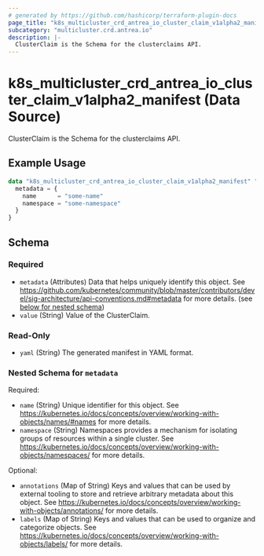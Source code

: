 ```yaml
---
# generated by https://github.com/hashicorp/terraform-plugin-docs
page_title: "k8s_multicluster_crd_antrea_io_cluster_claim_v1alpha2_manifest Data Source - terraform-provider-k8s"
subcategory: "multicluster.crd.antrea.io"
description: |-
  ClusterClaim is the Schema for the clusterclaims API.
---
```


# k8s_multicluster_crd_antrea_io_cluster_claim_v1alpha2_manifest (Data Source)

ClusterClaim is the Schema for the clusterclaims API.

## Example Usage

```terraform
data "k8s_multicluster_crd_antrea_io_cluster_claim_v1alpha2_manifest" "example" {
  metadata = {
    name      = "some-name"
    namespace = "some-namespace"
  }
}
```

<!-- schema generated by tfplugindocs -->
## Schema

### Required

- `metadata` (Attributes) Data that helps uniquely identify this object. See https://github.com/kubernetes/community/blob/master/contributors/devel/sig-architecture/api-conventions.md#metadata for more details. (see [below for nested schema](#nestedatt--metadata))
- `value` (String) Value of the ClusterClaim.

### Read-Only

- `yaml` (String) The generated manifest in YAML format.

<a id="nestedatt--metadata"></a>
### Nested Schema for `metadata`

Required:

- `name` (String) Unique identifier for this object. See https://kubernetes.io/docs/concepts/overview/working-with-objects/names/#names for more details.
- `namespace` (String) Namespaces provides a mechanism for isolating groups of resources within a single cluster. See https://kubernetes.io/docs/concepts/overview/working-with-objects/namespaces/ for more details.

Optional:

- `annotations` (Map of String) Keys and values that can be used by external tooling to store and retrieve arbitrary metadata about this object. See https://kubernetes.io/docs/concepts/overview/working-with-objects/annotations/ for more details.
- `labels` (Map of String) Keys and values that can be used to organize and categorize objects. See https://kubernetes.io/docs/concepts/overview/working-with-objects/labels/ for more details.

